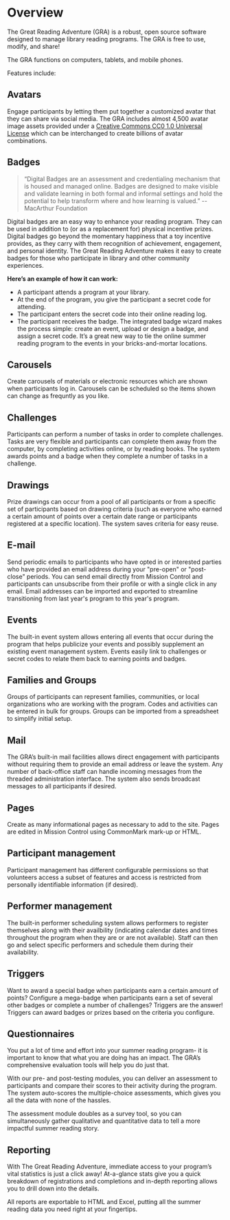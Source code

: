 # Overview

The Great Reading Adventure (GRA) is a robust, open source software designed to manage library reading programs. The GRA is free to use, modify, and share!

The GRA functions on computers, tablets, and mobile phones.

Features include:

## Avatars

Engage participants by letting them put together a customized avatar that they can share via social media. The GRA includes almost 4,500 avatar image assets provided under a [Creative Commons CC0 1.0 Universal License](http://creativecommons.org/publicdomain/zero/1.0/legalcode) which can be interchanged to create billions of avatar combinations.

## Badges

> “Digital Badges are an assessment and credentialing mechanism that is housed and managed online. Badges are designed to make visible and validate learning in both formal and informal settings and hold the potential to help transform where and how learning is valued.”
> -- MacArthur Foundation

Digital badges are an easy way to enhance your reading program. They can be used in addition to (or as a replacement for) physical incentive prizes. Digital badges go beyond the momentary happiness that a toy incentive provides, as they carry with them recognition of achievement, engagement, and personal identity. The Great Reading Adventure makes it easy to create badges for those who participate in library and other community experiences.

**Here’s an example of how it can work:**

- A participant attends a program at your library.
- At the end of the program, you give the participant a secret code for attending.
- The participant enters the secret code into their online reading log.
- The participant receives the badge.
  The integrated badge wizard makes the process simple: create an event, upload or design a badge, and assign a secret code. It’s a great new way to tie the online summer reading program to the events in your bricks-and-mortar locations.

## Carousels

Create carousels of materials or electronic resources which are shown when participants log in. Carousels can be scheduled so the items shown can change as frequntly as you like.

## Challenges

Participants can perform a number of tasks in order to complete challenges. Tasks are very flexible and participants can complete them away from the computer, by completing activities online, or by reading books. The system awards points and a badge when they complete a number of tasks in a challenge.

## Drawings

Prize drawings can occur from a pool of all participants or from a specific set of participants based on drawing criteria (such as everyone who earned a certain amount of points over a certain date range or participants registered at a specific location). The system saves criteria for easy reuse.

## E-mail

Send periodic emails to participants who have opted in or interested parties who have provided an email address during your "pre-open" or "post-close" periods. You can send email directly from Mission Control and participants can unsubscribe from their profile or with a single click in any email. Email addresses can be imported and exported to streamline transitioning from last year's program to this year's program.

## Events

The built-in event system allows entering all events that occur during the program that helps publicize your events and possibly supplement an existing event management system. Events easily link to challenges or secret codes to relate them back to earning points and badges.

## Families and Groups

Groups of participants can represent families, communities, or local organizations who are working with the program. Codes and activities can be entered in bulk for groups. Groups can be imported from a spreadsheet to simplify initial setup.

## Mail

The GRA’s built-in mail facilities allows direct engagement with participants without requiring them to provide an email address or leave the system. Any number of back-office staff can handle incoming messages from the threaded administration interface. The system also sends broadcast messages to all participants if desired.

## Pages

Create as many informational pages as necessary to add to the site. Pages are edited in Mission Control using CommonMark mark-up or HTML.

## Participant management

Participant management has different configurable permissions so that volunteers access a subset of features and access is restricted from personally identifiable information (if desired).

## Performer management

The built-in performer scheduling system allows performers to register themselves along with their availbility (indicating calendar dates and times throughout the program when they are or are not available). Staff can then go and select specific performers and schedule them during their availability.

## Triggers

Want to award a special badge when participants earn a certain amount of points? Configure a mega-badge when participants earn a set of several other badges or complete a number of challenges? Triggers are the answer! Triggers can award badges or prizes based on the criteria you configure.

## Questionnaires

You put a lot of time and effort into your summer reading program- it is important to know that what you are doing has an impact. The GRA’s comprehensive evaluation tools will help you do just that.

With our pre- and post-testing modules, you can deliver an assessment to participants and compare their scores to their activity during the program. The system auto-scores the multiple-choice assessments, which gives you all the data with none of the hassles.

The assessment module doubles as a survey tool, so you can simultaneously gather qualitative and quantitative data to tell a more impactful summer reading story.

## Reporting

With The Great Reading Adventure, immediate access to your program’s vital statistics is just a click away! At-a-glance stats give you a quick breakdown of registrations and completions and in-depth reporting allows you to drill down into the details.

All reports are exportable to HTML and Excel, putting all the summer reading data you need right at your fingertips.
